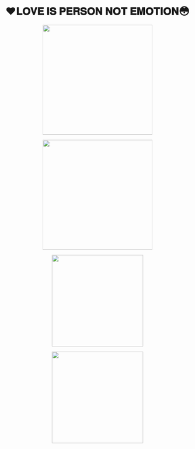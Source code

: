 # ❤️𝐋𝐎𝐕𝐄 𝐈𝐒 𝐏𝐄𝐑𝐒𝐎𝐍 𝐍𝐎𝐓 𝐄𝐌𝐎𝐓𝐈𝐎𝐍😳

<p align="center"><a href="https://t.me/SUBHI_LOVE"><img src="https://telegra.ph/file/1a6fc1e6db847f799ead2.jpg" width="300"></a></p>

<p align="center"><a href="https://dashboard.heroku.com/new?template=https%3A%2F%2Fgithub.com%2Fsubhichiku%2FSubhi"><img src="https://img.shields.io/badge/Deploy%20To%20Heroku-hotpink?style=for-the-badge&logo=heroku" width="300"/></a></p>

<p align="center"><a href="https://t.me/Subi_WORLD"><img src="https://img.shields.io/badge/ᴍʏ ᴛᴇʟᴇɢʀᴀᴍ%20ᴏꜰꜰɪᴄᴇ-black.svg?logo=SMILE" width=250"></a>
<p align="center"><a href="https://t.me/II_BROKEN_X_ANGEL_II"><img src="https://img.shields.io/badge/ᴍʏ ᴛᴇʟᴇɢʀᴀᴍ%20ɢʀᴏᴜᴘ-black.svg?logo=SMILE" width=250></a>
